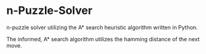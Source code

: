 # n-Puzzle-Solver
n-puzzle solver utilizing the A* search heuristic algorithm written in Python.

The informed, A* search algorithm utilizes the hamming distance of the next move.
